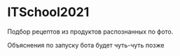 # ITSchool2021
Подбор рецептов из продуктов распознанных по фото.

Объяснения по запуску бота будет чуть-чуть позже
